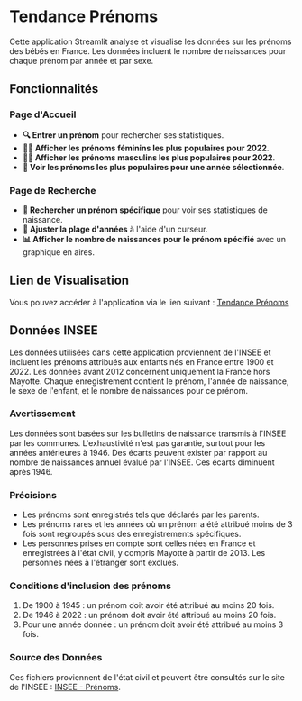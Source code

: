 # Tendance Prénoms

Cette application Streamlit analyse et visualise les données sur les prénoms des bébés en France. 
Les données incluent le nombre de naissances pour chaque prénom par année et par sexe.

## Fonctionnalités

### Page d'Accueil
- **🔍 Entrer un prénom** pour rechercher ses statistiques.
- **👧🏻 Afficher les prénoms féminins les plus populaires pour 2022**.
- **👦🏻 Afficher les prénoms masculins les plus populaires pour 2022**.
- **📅 Voir les prénoms les plus populaires pour une année sélectionnée**.

### Page de Recherche
- **🔎 Rechercher un prénom spécifique** pour voir ses statistiques de naissance.
- **📅 Ajuster la plage d'années** à l'aide d'un curseur.
- **📊 Afficher le nombre de naissances pour le prénom spécifié** avec un graphique en aires.

## Lien de Visualisation

Vous pouvez accéder à l'application via le lien suivant : [Tendance Prénoms](https://prenoms-fr.streamlit.app/)

## Données INSEE

Les données utilisées dans cette application proviennent de l'INSEE et incluent les prénoms attribués aux enfants nés en France entre 1900 et 2022. Les données avant 2012 concernent uniquement la France hors Mayotte. Chaque enregistrement contient le prénom, l'année de naissance, le sexe de l'enfant, et le nombre de naissances pour ce prénom.

### Avertissement

Les données sont basées sur les bulletins de naissance transmis à l'INSEE par les communes. L'exhaustivité n'est pas garantie, surtout pour les années antérieures à 1946. Des écarts peuvent exister par rapport au nombre de naissances annuel évalué par l'INSEE. Ces écarts diminuent après 1946.

### Précisions

- Les prénoms sont enregistrés tels que déclarés par les parents. 
- Les prénoms rares et les années où un prénom a été attribué moins de 3 fois sont regroupés sous des enregistrements spécifiques.
- Les personnes prises en compte sont celles nées en France et enregistrées à l'état civil, y compris Mayotte à partir de 2013. Les personnes nées à l'étranger sont exclues.

### Conditions d'inclusion des prénoms

1. De 1900 à 1945 : un prénom doit avoir été attribué au moins 20 fois.
2. De 1946 à 2022 : un prénom doit avoir été attribué au moins 20 fois.
3. Pour une année donnée : un prénom doit avoir été attribué au moins 3 fois.

### Source des Données

Ces fichiers proviennent de l'état civil et peuvent être consultés sur le site de l'INSEE : [INSEE - Prénoms](https://www.insee.fr/fr/statistiques/7633685).
